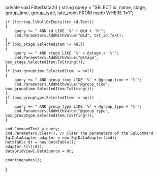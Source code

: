 private void FilterData2()
{
    string query = "SELECT id, name, stage, group_time, group_type, late_point FROM mydb WHERE 1=1";

    if (!string.IsNullOrEmpty(txt_id.Text))
    {
        query += " AND id LIKE '%' + @id + '%'";
        cmd.Parameters.AddWithValue("@id", txt_id.Text);
    }
    if (box_stage.SelectedItem != null)
    {
        query += " AND stage LIKE '%' + @stage + '%'";
        cmd.Parameters.AddWithValue("@stage", box_stage.SelectedItem.ToString());
    }
    if (box_grouptime.SelectedItem != null)
    {
        query += " AND group_time LIKE '%' + @group_time + '%'";
        cmd.Parameters.AddWithValue("@group_time", box_grouptime.SelectedItem.ToString());
    }
    if (box_grouptype.SelectedItem != null)
    {
        query += " AND group_type LIKE '%' + @group_type + '%'";
        cmd.Parameters.AddWithValue("@group_type", box_grouptype.SelectedItem.ToString());
    }

    cmd.CommandText = query;
    cmd.Parameters.Clear(); // Clear the parameters of the SqlCommand
    SqlDataAdapter adapter = new SqlDataAdapter(cmd);
    DataTable dt = new DataTable();
    adapter.Fill(dt);
    dataGridView1.DataSource = dt;

    countingnames();
}
